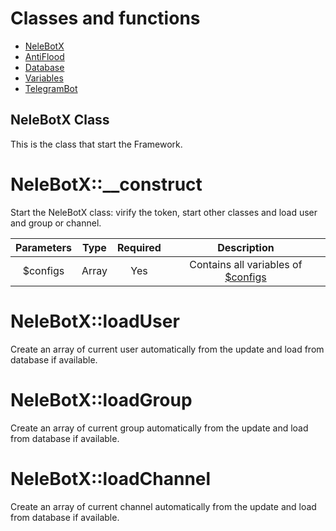 # Classes and functions

- [NeleBotX](#NeleBotX)
- [AntiFlood](#AntiFlood)
- [Database](#Database)
- [Variables](#Variables)
- [TelegramBot](#TelegramBot)

## NeleBotX Class

This is the class that start the Framework.

# NeleBotX::__construct

Start the NeleBotX class: virify the token, start other classes and load user and group or channel.

| Parameters    | Type          | Required  | Description    |
|:-------------:|:-------------:|:---------:|:--------------:|
| $configs      | Array | Yes | Contains all variables of [$configs](./variables#configs)

# NeleBotX::loadUser

Create an array of current user automatically from the update and load from database if available.

# NeleBotX::loadGroup

Create an array of current group automatically from the update and load from database if available.

# NeleBotX::loadChannel

Create an array of current channel automatically from the update and load from database if available.
